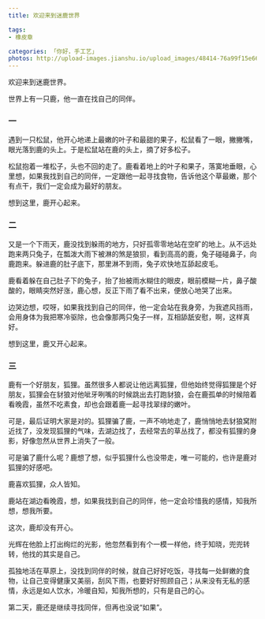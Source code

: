 ```yaml
---
title: 欢迎来到迷鹿世界

tags: 
- 橡皮章

categories: 「你好，手工艺」
photos: http://upload-images.jianshu.io/upload_images/48414-76a99f15e663ab3c.jpg?imageMogr2/auto-orient/strip%7CimageView2/2/w/1240
---
```


欢迎来到迷鹿世界。

世界上有一只鹿，他一直在找自己的同伴。

### 一

遇到一只松鼠，他开心地递上最嫩的叶子和最甜的果子，松鼠看了一眼，撇撇嘴，眼光落到鹿的头上。于是松鼠站在鹿的头上，摘了好多松子。

松鼠抱着一堆松子，头也不回的走了。鹿看着地上的叶子和果子，落寞地垂眼，心里想，如果我找到自己的同伴，一定跟他一起寻找食物，告诉他这个草最嫩，那个有点干，我们一定会成为最好的朋友。

想到这里，鹿开心起来。

### 二

又是一个下雨天，鹿没找到躲雨的地方，只好孤零零地站在空旷的地上。从不远处跑来两只兔子，在瓢泼大雨下被淋的煞是狼狈，看到高高的鹿，兔子碰碰鼻子，向鹿跑来。躲进鹿的肚子底下，那里淋不到雨，兔子欢快地互舔起皮毛。

鹿看着躲在自己肚子下的兔子，抬了抬被雨水糊住的眼皮，眼前模糊一片，鼻子酸酸的，眼睛突然好涨，鹿心想，反正下雨了看不出来，便放心地哭了出来。

边哭边想，哎呀，如果我找到自己的同伴，他一定会站在我身旁，为我遮风挡雨，会用身体为我把寒冷驱除，也会像那两只兔子一样，互相舔舐安慰，啊，这样真好。

想到这里，鹿又开心起来。

### 三

鹿有一个好朋友，狐狸。虽然很多人都说让他远离狐狸，但他始终觉得狐狸是个好朋友，狐狸会在豺狼对他呲牙咧嘴的时候跳出去打跑豺狼，会在鹿孤单的时候陪着看晚霞，虽然不吃素食，却也会跟着鹿一起寻找翠绿的嫩叶。

可是，最后证明大家是对的。狐狸骗了鹿，一声不响地走了，鹿悄悄地去豺狼窝附近找了，没发现狐狸的气味，去湖边找了，去经常去的草丛找了，都没有狐狸的身影，好像忽然从世界上消失了一般。

可是骗了鹿什么呢？鹿想了想，似乎狐狸什么也没带走，唯一可能的，也许是鹿对狐狸的好感吧。

鹿喜欢狐狸，众人皆知。

鹿站在湖边看晚霞，想，如果我找到自己的同伴，他一定会珍惜我的感情，知我所想，想我所要。

这次，鹿却没有开心。

光辉在他脸上打出绚烂的光影，他忽然看到有个一模一样他，终于知晓，兜兜转转，他找的其实是自己。

孤独地活在草原上，没找到同伴的时候，就自己好好吃饭，寻找每一处鲜嫩的食物，让自己变得健康又美丽，刮风下雨，也要好好照顾自己；从来没有无私的感情，永远是如人饮水，冷暖自知，知我所想的，只有是自己的心。

第二天，鹿还是继续寻找同伴，但再也没说“如果”。